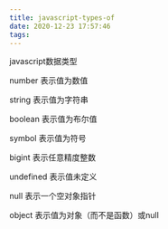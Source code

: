 ```yaml
---
title: javascript-types-of
date: 2020-12-23 17:57:46
tags:
---
```


<!--more -->

javascript数据类型

number 表示值为数值

string 表示值为字符串

boolean 表示值为布尔值

symbol 表示值为符号

bigint 表示任意精度整数

undefined 表示值未定义

null 表示一个空对象指针

object 表示值为对象（而不是函数）或null

